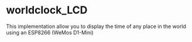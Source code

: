 # worldclock_LCD
This implementation allow you to display the time of any place in the world using an ESP8266 (WeMos D1-Mini)
